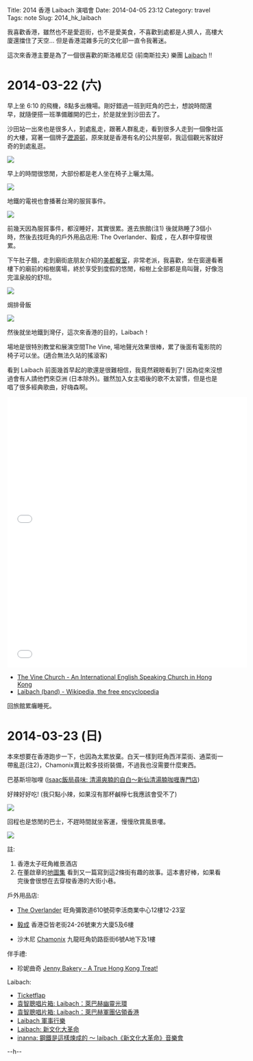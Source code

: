 Title: 2014 香港 Laibach 演唱會
Date: 2014-04-05 23:12
Category: travel
Tags: note
Slug: 2014_hk_laibach

我喜歡香港，雖然也不是愛逛街，也不是愛美食，不喜歡到處都是人擠人，高樓大廈還擋住了天空... 但是香港混雜多元的文化卻一直令我著迷。

這次來香港主要是為了一個很喜歡的斯洛維尼亞 (前南斯拉夫) 樂團 [Laibach](http://www.laibach.org/) !!

# 2014-03-22 (六)

早上坐 6:10 的飛機，8點多出機場。剛好錯過一班到旺角的巴士，想說時間還早，就隨便搭一班準備離開的巴士，於是就坐到沙田去了。

沙田站一出來也是很多人，到處亂走，跟著人群亂走，看到很多人走到一個像社區的大樓，寫著一個牌子[瀝源邨](http://zh.wikipedia.org/wiki/瀝源邨)，原來就是香港有名的公共屋邨，我這個觀光客就好奇的到處亂逛。

![](/static/images/travel/2014_hk_laibach/P3220001.JPG)

早上的時間很悠閒，大部份都是老人坐在椅子上曬太陽。

![](/static/images/travel/2014_hk_laibach/P3220004.JPG)

地鐵的電視也會播著台灣的服貿事件。

![](/static/images/travel/2014_hk_laibach/P3220005.JPG)

前幾天因為服貿事件，都沒睡好，其實很累。進去旅館(注1) 後就熟睡了3個小時，然後去找旺角的戶外用品店用: The Overlander、毅成 ，在人群中穿梭很累。

下午肚子餓，走到廟街底朋友介紹的[美都餐室](http://zh.wikipedia.org/wiki/美都餐室)，非常老派，我喜歡，坐在窗邊看著樓下的廟前的榕樹廣場，終於享受到度假的悠閒，榕樹上全部都是鳥叫聲，好像泡完溫泉般的舒坦。

![](/Static/images/travel/2014_hk_laibach/IMG_0233.JPG)

焗排骨飯

![](/static/images/travel/2014_hk_laibach/IMG_0236.JPG)

然後就坐地鐵到灣仔，這次來香港的目的，Laibach！

場地是很特別教堂和展演空間The Vine, 場地聲光效果很棒，累了後面有電影院的椅子可以坐。(適合無法久站的搖滾客)

看到 Laibach 前面幾首早起的歌還是很難相信，我竟然親眼看到了! 因為從來沒想過會有人請他們來亞洲 (日本除外)。雖然加入女主唱後的歌不太習慣，但是也是唱了很多經典歌曲，好嗨森啊。

<iframe width="560" height="315" src="//www.youtube.com/embed/e-5L_z8P12A" frameborder="0" allowfullscreen></iframe>

<iframe width="560" height="315" src="//www.youtube.com/embed/HFIcqBBow28" frameborder="0" allowfullscreen></iframe>


* [The Vine Church - An International English Speaking Church in Hong Kong](http://www.thevine.org.hk/)
* [Laibach (band) - Wikipedia, the free encyclopedia](http://en.wikipedia.org/wiki/Laibach_(band))

回旅館累癱睡死。

# 2014-03-23 (日)

本來想要在香港跑步一下，也因為太累放棄。白天一樣到旺角西洋菜街、通菜街一帶亂逛(注2)，Chamonix賣比較多技術裝備，不過我也沒需要什麼東西。


巴基斯坦咖哩 ([Isaac飯局尋味: 清湯爽腩的自白～新仙清湯腩咖喱專門店](http://www.foodxfile.com/2010/10/blog-post_17.html))

好辣好好吃! (我只點小辣，如果沒有那杯鹹檸七我應該會受不了)

![](/static/images/travel/2014_hk_laibach/IMG_0239.JPG)

回程也是悠閒的巴士，不趕時間就坐客運，慢慢欣賞風景嘍。

![](/static/images/travel/2014_hk_laibach/IMG_0241.JPG)

註:

1.  香港太子旺角維景酒店
2.  在董啟章的[地圖集](http://www.taaze.tw/sing.html?pid=14100003638) 看到又一篇寫到這2條街有趣的故事。這本書好棒，如果看完後會很想在去穿梭香港的大街小巷。

戶外用品店:

* [The Overlander](http://www.overlander.com.hk/home)
  旺角彌敦道610號荷李活商業中心12樓12-23室

* [毅成](http://www.alink.com.hk/)
  香港亞皆老街24-26號東方大廈5及6樓

* 沙木尼 [Chamonix](http://www.chamonix.com.hk/)
  九龍旺角奶路臣街6號A地下及1樓

伴手禮:

* 珍妮曲奇 [Jenny Bakery - A True Hong Kong Treat!](http://www.jennybakery.com/)

Laibach:

* [Ticketflap](http://www.ticketflap.com/zh/events/177/)
* [袁智聰唱片箱: Laibach：萊巴赫幽靈光環](http://yccmcb.blogspot.tw/2014/03/laibach.html)
* [袁智聰唱片箱: Laibach：萊巴赫軍團佔領香港](http://yccmcb.blogspot.hk/2014/03/laibach_24.html)
* [Laibach 軍事行樂](http://www.nmplus.hk/w3/news.php?action=detail&id=806)
* [Laibach: 新文化大革命](http://www.douban.com/note/327157917/)
* [inanna: 鋼鐵是這樣煉成的 ～ laibach《新文化大革命》音樂會](http://inanna2013.blogspot.tw/2014/03/laibach_23.html)

--h--
<!--
200 USD -> 14,136✒ HK (除了登山用品刷卡, 吃喝，買小東西都夠花)
-->
